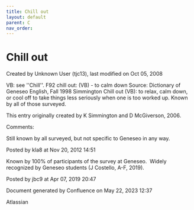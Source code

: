 ```yaml
---
title: Chill out
layout: default
parent: C
nav_order:
---
```


# Chill out

Created by  Unknown User (tjc13), last modified on Oct 05, 2008

VB: see ''Chill''. F92 chill out: (VB) - to calm down Source: Dictionary of Geneseo English, Fall 1998 Simmington Chill out (VB): to relax, calm down, or cool off to take things less seriously when one is too worked up. Known by all of those surveyed.

This entry originally created by K Simmington and D McGiverson, 2006.

Comments:

Still known by all surveyed, but not specific to Geneseo in any way. 

Posted by kla8 at Nov 20, 2012 14:51

Known by 100% of participants of the survey at Geneseo.  Widely recognized by Geneseo students (J Costello, A-F, 2019).

Posted by jbc9 at Apr 07, 2019 20:47

Document generated by Confluence on May 22, 2023 12:37

Atlassian
